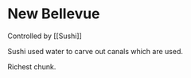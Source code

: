 # New Bellevue

Controlled by [[Sushi]] 

Sushi used water to carve out canals which are used.

Richest  chunk. 